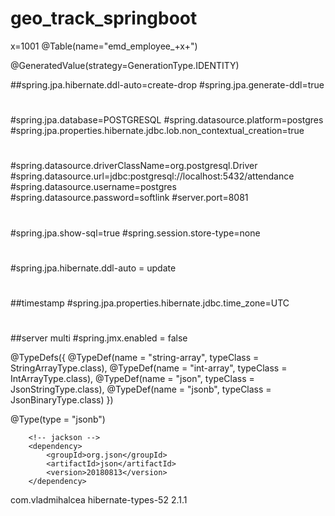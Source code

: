 # geo_track_springboot
x=1001 
@Table(name="emd_employee_+x+")

@GeneratedValue(strategy=GenerationType.IDENTITY)

##spring.jpa.hibernate.ddl-auto=create-drop
#spring.jpa.generate-ddl=true
#
#spring.jpa.database=POSTGRESQL
#spring.datasource.platform=postgres
#spring.jpa.properties.hibernate.jdbc.lob.non_contextual_creation=true
#
#spring.datasource.driverClassName=org.postgresql.Driver
#spring.datasource.url=jdbc:postgresql://localhost:5432/attendance
#spring.datasource.username=postgres
#spring.datasource.password=softlink
#server.port=8081
#
#spring.jpa.show-sql=true
#spring.session.store-type=none
#
#spring.jpa.hibernate.ddl-auto = update
#
#
##timestamp
#spring.jpa.properties.hibernate.jdbc.time_zone=UTC
#
##server multi
#spring.jmx.enabled = false




@TypeDefs({
    @TypeDef(name = "string-array", typeClass = StringArrayType.class),
    @TypeDef(name = "int-array", typeClass = IntArrayType.class),
    @TypeDef(name = "json", typeClass = JsonStringType.class),
    @TypeDef(name = "jsonb", typeClass = JsonBinaryType.class)
})

@Type(type = "jsonb")

		<!-- jackson -->
		<dependency>
		    <groupId>org.json</groupId>
		    <artifactId>json</artifactId>
		    <version>20180813</version>
		</dependency>
		
<!-- type jonb -->
<dependency>
    <groupId>com.vladmihalcea</groupId>
    <artifactId>hibernate-types-52</artifactId>
    <version>2.1.1</version>
</dependency> 
